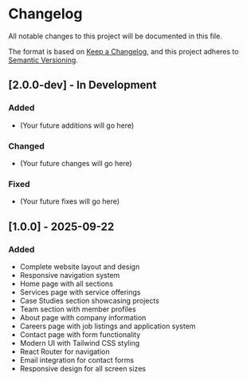 # Changelog

All notable changes to this project will be documented in this file.

The format is based on [Keep a Changelog](https://keepachangelog.com/en/1.0.0/),
and this project adheres to [Semantic Versioning](https://semver.org/spec/v2.0.0.html).

## [2.0.0-dev] - In Development

### Added
- (Your future additions will go here)

### Changed
- (Your future changes will go here)

### Fixed
- (Your future fixes will go here)

## [1.0.0] - 2025-09-22

### Added
- Complete website layout and design
- Responsive navigation system
- Home page with all sections
- Services page with service offerings
- Case Studies section showcasing projects
- Team section with member profiles
- About page with company information
- Careers page with job listings and application system
- Contact page with form functionality
- Modern UI with Tailwind CSS styling
- React Router for navigation
- Email integration for contact forms
- Responsive design for all screen sizes